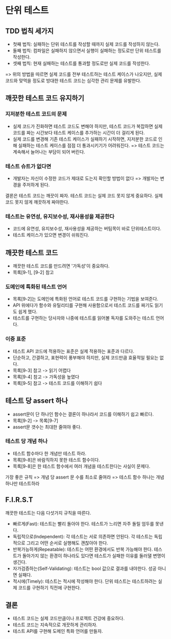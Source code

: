 # 단위 테스트

## TDD 법칙 세가지
* 첫째 법칙: 실패하는 단위 테스트를 작성할 때까지 실제 코드를 작성하지 않는다.
* 둘째 법칙: 컴파일은 실패하지 않으면서 실행이 실패하는 정도로만 단위 테스트를 작성한다.
* 셋째 법칙: 현재 실패하는 테스트를 통과할 정도로만 실제 코드를 작성한다.

=> 위의 방법을 따르면 실제 코드를 전부 테스트하는 테스트 케이스가 나오지만, 실제 코드와 맞먹을 정도로 방대한 테스트 코드는 심각한 관리 문제를 유발한다.

## 깨끗한 테스트 코드 유지하기
### 지저분한 테스트 코드의 문제
* 실제 코드가 진화하면 테스트 코드도 변해야 하지만, 테스트 코드가 복잡하면 실제 코드를 짜는 시간보다 테스트 케이스를 추가하는 시간이 더 걸리게 된다.
* 실제 코드를 변경해 기존 테스트 케이스가 실패하기 시작하면, 지저분한 코드로 인해 실패하는 테스트 케이스를 점점 더 통과시키기가 어려워진다. => 테스트 코드는 계속해서 늘어나는 부담이 되어 버린다.

### 테스트 슈트가 없다면
* 개발자는 자신이 수정한 코드가 제대로 도는지 확인할 방법이 없다 => 개발자는 변경을 주저하게 된다. 

결론은 테스트 코드는 깨끗이 짜자.
테스트 코드는 실제 코드 못지 않게 중요하다.
실제 코드 못지 않게 깨끗하게 짜야한다.

### 테스트는 유연성, 유지보수성, 재사용성을 제공한다
* 코드에 유연성, 유지보수성, 재사용성을 제공하는 버팀목이 바로 단위테스트이다.
* 테스트 케이스가 있으면 변경이 쉬워진다.

## 깨끗한 테스트 코드
* 깨끗한 테스트 코드를 만드려면 '가독성'이 중요하다.
* 목록[9-1], [9-2] 참고

### 도메인에 특화된 테스트 언어
* 목록[9-2]는 도메인에 특화된 언어로 테스트 코드를 구현하는 기법을 보여준다.
* API 위에다가 함수와 유틸리티를 구현해 사용함으로서 테스트 코드를 짜기도 읽기도 쉽게 했다.
* 테스트를 구현하는 당사자와 나중에 테스트를 읽어볼 독자를 도와주는 테스트 언어다.

### 이중 표준
* 테스트 API 코드에 적용하는 표준은 실제 적용하는 표준과 다르다.
* 단순하고, 간결하고, 표현력이 풍부해야 하지만, 실제 코드만큼 효율적일 필요는 없다.
* 목록[9-3] 참고 -> 읽기 어렵다
* 목록[9-4] 참고 -> 가독성을 높였다
* 목록[9-5] 참고 -> 테스트 코드를 이해하기 쉽다

## 테스트 당 assert 하나
* assert문이 단 하나인 함수는 결론이 하나라서 코드를 이해하기 쉽고 빠르다.
* 목록[9-2] -> 목록[9-7]
* assert문 갯수는 최대한 줄여야 좋다.

### 테스트 당 개념 하나
* 테스트 함수마다 한 개념만 테스트 하라.
* 목록[9-8]은 바람직하지 못한 테스트 함수이다.
* 목록[9-8]은 한 테스트 함수에서 여러 개념을 테스트한다는 사실이 문제다.

가장 좋은 규칙
=> 개념 당 assert 문 수를 최소로 줄여라
=> 테스트 함수 하나는 개념 하나만 테스트하라

## F.I.R.S.T

깨끗한 테스트는 다음 다섯가지 규칙을 따른다.

* 빠르게(Fast): 테스트는 빨리 돌아야 한다. 테스트가 느리면 자주 돌릴 엄두를 못낸다.
* 독립적으로(Independent): 각 테스트는 서로 의존하면 안된다. 각 테스트는 독립적으로 그리고 어떤 순서로 실행해도 괜찮아야 한다.
* 반복가능하게(Repeatable): 테스트는 어떤 환경에서도 반복 가능해야 한다. 테스트가 돌아가지 않는 환경이 하나라도 있다면 테스트가 실패한 이유를 둘러댈 변명이 생긴다.
* 자가검증하는(Self-Validating): 테스트는 bool 값으로 결과를 내야한다. 성공 아니면 실패다.
* 적시에(Timely): 테스트는 적시에 작성해야 한다. 단위 테스트는 테스트하려는 실제 코드를 구현하기 직전에 구현한다.

## 결론
* 테스트 코드는 실제 코드만큼이나 프로젝트 건강에 중요하다.
* 테스트 코드는 지속적으로 개끗하게 관리하자.
* 테스트 API를 구현해 도메인 특화 언어를 만들자.
